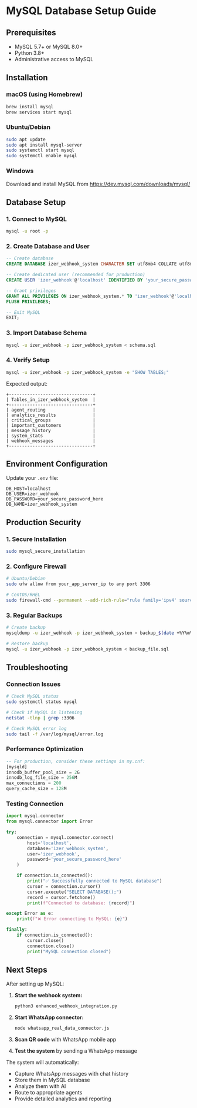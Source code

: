 # MySQL Database Setup Guide

## Prerequisites

- MySQL 5.7+ or MySQL 8.0+
- Python 3.8+
- Administrative access to MySQL

## Installation

### macOS (using Homebrew)
```bash
brew install mysql
brew services start mysql
```

### Ubuntu/Debian
```bash
sudo apt update
sudo apt install mysql-server
sudo systemctl start mysql
sudo systemctl enable mysql
```

### Windows
Download and install MySQL from https://dev.mysql.com/downloads/mysql/

## Database Setup

### 1. Connect to MySQL
```bash
mysql -u root -p
```

### 2. Create Database and User
```sql
-- Create database
CREATE DATABASE izer_webhook_system CHARACTER SET utf8mb4 COLLATE utf8mb4_unicode_ci;

-- Create dedicated user (recommended for production)
CREATE USER 'izer_webhook'@'localhost' IDENTIFIED BY 'your_secure_password_here';

-- Grant privileges
GRANT ALL PRIVILEGES ON izer_webhook_system.* TO 'izer_webhook'@'localhost';
FLUSH PRIVILEGES;

-- Exit MySQL
EXIT;
```

### 3. Import Database Schema
```bash
mysql -u izer_webhook -p izer_webhook_system < schema.sql
```

### 4. Verify Setup
```bash
mysql -u izer_webhook -p izer_webhook_system -e "SHOW TABLES;"
```

Expected output:
```
+--------------------------------+
| Tables_in_izer_webhook_system  |
+--------------------------------+
| agent_routing                  |
| analytics_results              |
| critical_groups                |
| important_customers            |
| message_history                |
| system_stats                   |
| webhook_messages               |
+--------------------------------+
```

## Environment Configuration

Update your `.env` file:
```env
DB_HOST=localhost
DB_USER=izer_webhook
DB_PASSWORD=your_secure_password_here
DB_NAME=izer_webhook_system
```

## Production Security

### 1. Secure Installation
```bash
sudo mysql_secure_installation
```

### 2. Configure Firewall
```bash
# Ubuntu/Debian
sudo ufw allow from your_app_server_ip to any port 3306

# CentOS/RHEL
sudo firewall-cmd --permanent --add-rich-rule="rule family='ipv4' source address='your_app_server_ip' port protocol='tcp' port='3306' accept"
```

### 3. Regular Backups
```bash
# Create backup
mysqldump -u izer_webhook -p izer_webhook_system > backup_$(date +%Y%m%d_%H%M%S).sql

# Restore backup
mysql -u izer_webhook -p izer_webhook_system < backup_file.sql
```

## Troubleshooting

### Connection Issues
```bash
# Check MySQL status
sudo systemctl status mysql

# Check if MySQL is listening
netstat -tlnp | grep :3306

# Check MySQL error log
sudo tail -f /var/log/mysql/error.log
```

### Performance Optimization
```sql
-- For production, consider these settings in my.cnf:
[mysqld]
innodb_buffer_pool_size = 2G
innodb_log_file_size = 256M
max_connections = 200
query_cache_size = 128M
```

### Testing Connection
```python
import mysql.connector
from mysql.connector import Error

try:
    connection = mysql.connector.connect(
        host='localhost',
        database='izer_webhook_system',
        user='izer_webhook',
        password='your_secure_password_here'
    )

    if connection.is_connected():
        print("✅ Successfully connected to MySQL database")
        cursor = connection.cursor()
        cursor.execute("SELECT DATABASE();")
        record = cursor.fetchone()
        print(f"Connected to database: {record}")

except Error as e:
    print(f"❌ Error connecting to MySQL: {e}")

finally:
    if connection.is_connected():
        cursor.close()
        connection.close()
        print("MySQL connection closed")
```

## Next Steps

After setting up MySQL:

1. **Start the webhook system:**
   ```bash
   python3 enhanced_webhook_integration.py
   ```

2. **Start WhatsApp connector:**
   ```bash
   node whatsapp_real_data_connector.js
   ```

3. **Scan QR code** with WhatsApp mobile app

4. **Test the system** by sending a WhatsApp message

The system will automatically:
- Capture WhatsApp messages with chat history
- Store them in MySQL database
- Analyze them with AI
- Route to appropriate agents
- Provide detailed analytics and reporting